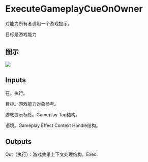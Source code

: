 # ExecuteGameplayCueOnOwner

对能力所有者调用一个游戏提示。

目标是游戏能力

## 图示

![]($-20221218-17305080.png)

## Inputs

在。执行。

目标。游戏能力对象参考。

游戏提示标签。Gameplay Tag结构。

语境。Gameplay Effect Context Handle结构。 

## Outputs

Out（执行）：游戏效果上下文处理结构。Exec.
